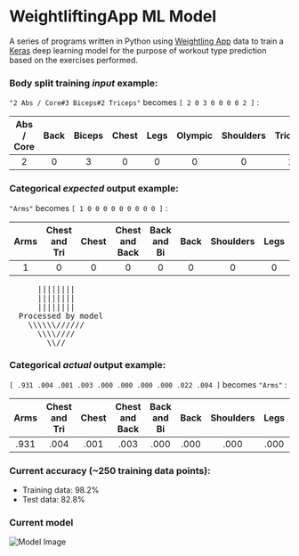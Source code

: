 # WeightliftingApp ML Model
A series of programs written in Python using [Weightling App](https://github.com/ChappyA12/BenchTracker_iOS) data to train a [Keras](https://keras.io) deep learning model for the purpose of workout type prediction based on the exercises performed.

### Body split training _input_ example:

``` "2 Abs / Core#3 Biceps#2 Triceps" ``` becomes ``` [ 2 0 3 0 0 0 0 2 ] ``` :

| Abs / Core | Back | Biceps | Chest | Legs | Olympic | Shoulders | Triceps |
| :---: | :---: | :---: | :---: | :---: | :---: | :---: | :---: |
| 2 | 0 | 3 | 0 | 0 | 0 | 0 | 2 |

### Categorical _expected_ output example:

``` "Arms" ``` becomes ``` [ 1 0 0 0 0 0 0 0 0 0 ] ``` :

| Arms | Chest and Tri | Chest | Chest and Back | Back and Bi | Back | Shoulders | Legs | Other | Full Body |
| :---: | :---: | :---: | :---: | :---: | :---: | :---: | :---: | :---: | :---: |
| 1 | 0 | 0 | 0 | 0 | 0 | 0 | 0 | 0 | 0 |
<pre>
      ||||||||
      ||||||||
      ||||||||
  Processed by model
    \\\\\\//////
      \\\\////
        \\//
</pre>
### Categorical _actual_ output example:

``` [ .931 .004 .001 .003 .000 .000 .000 .000 .022 .004 ] ``` becomes ``` "Arms" ``` :

| Arms | Chest and Tri | Chest | Chest and Back | Back and Bi | Back | Shoulders | Legs | Other | Full Body |
| :---: | :---: | :---: | :---: | :---: | :---: | :---: | :---: | :---: | :---: |
| .931 | .004 | .001 | .003 | .000 | .000 | .000 | .000 | .022 | .004 |

### Current accuracy (~250 training data points):
 - Training data: 98.2%
 - Test data: 82.8%
     
### Current model
![Model Image](src/model.png)
